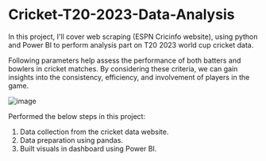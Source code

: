 # Cricket-T20-2023-Data-Analysis
In this project, I'll cover web scraping (ESPN Cricinfo website), using python and Power BI to perform analysis part on T20 2023 world cup cricket data.


Following parameters help assess the performance of both batters and bowlers in cricket matches. By considering these criteria, we can gain insights into the consistency, efficiency, and involvement of players in the game.

![image](https://github.com/rishitamathur27/Cricket-T20-2023-Data-Analysis/assets/38039850/cb2eaf6c-7072-4acd-9baf-ab204de35a4c)


Performed the below steps in this project:

1. Data collection from the cricket data website.
2. Data preparation using pandas.
3. Built visuals in dashboard using Power BI.
